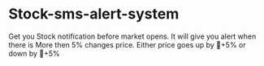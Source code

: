# Stock-sms-alert-system
Get you Stock notification before market opens.
It will give you alert when there is More then 5% changes price.
Either price goes up by 🔺+5% or down by 🔻+5%
